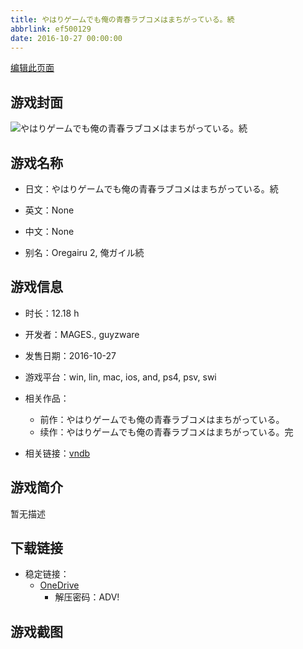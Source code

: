 ```yaml
---
title: やはりゲームでも俺の青春ラブコメはまちがっている。続
abbrlink: ef500129
date: 2016-10-27 00:00:00
---
```

[编辑此页面](https://github.com/ACG-3/ADV3-source/blob/main/source/_posts/games/%E3%82%84%E3%81%AF%E3%82%8A%E3%82%B2%E3%83%BC%E3%83%A0%E3%81%A7%E3%82%82%E4%BF%BA%E3%81%AE%E9%9D%92%E6%98%A5%E3%83%A9%E3%83%96%E3%82%B3%E3%83%A1%E3%81%AF%E3%81%BE%E3%81%A1%E3%81%8C%E3%81%A3%E3%81%A6%E3%81%84%E3%82%8B%E3%80%82%E7%B6%9A.md)

## 游戏封面

![やはりゲームでも俺の青春ラブコメはまちがっている。続](https://pan.timero.xyz/onedrive/img_lib_001/%E3%82%84%E3%81%AF%E3%82%8A%E3%82%B2%E3%83%BC%E3%83%A0%E3%81%A7%E3%82%82%E4%BF%BA%E3%81%AE%E9%9D%92%E6%98%A5%E3%83%A9%E3%83%96%E3%82%B3%E3%83%A1%E3%81%AF%E3%81%BE%E3%81%A1%E3%81%8C%E3%81%A3%E3%81%A6%E3%81%84%E3%82%8B%E3%80%82%E7%B6%9A_cover.avif)


## 游戏名称

- 日文：やはりゲームでも俺の青春ラブコメはまちがっている。続
- 英文：None
- 中文：None

- 别名：Oregairu 2, 俺ガイル続


## 游戏信息

- 时长：12.18 h
- 开发者：MAGES., guyzware
- 发售日期：2016-10-27
- 游戏平台：win, lin, mac, ios, and, ps4, psv, swi
- 相关作品：
   - 前作：やはりゲームでも俺の青春ラブコメはまちがっている。
   - 续作：やはりゲームでも俺の青春ラブコメはまちがっている。完

- 相关链接：[vndb](https://vndb.org/v17731)


## 游戏简介

暂无描述


## 下载链接

- 稳定链接：
    - [OneDrive](https://pan.timero.xyz/onedrive/adv_lib_001/%E3%82%84%E3%81%AF%E3%82%8A%E3%82%B2%E3%83%BC%E3%83%A0%E3%81%A7%E3%82%82%E4%BF%BA%E3%81%AE%E9%9D%92%E6%98%A5%E3%83%A9%E3%83%96%E3%82%B3%E3%83%A1%E3%81%AF%E3%81%BE%E3%81%A1%E3%81%8C%E3%81%A3%E3%81%A6%E3%81%84%E3%82%8B%E3%80%82%E7%B6%9A)
        - 解压密码：ADV!



## 游戏截图


